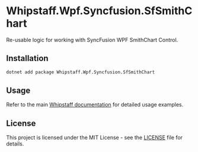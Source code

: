 # Whipstaff.Wpf.Syncfusion.SfSmithChart

Re-usable logic for working with SyncFusion WPF SmithChart Control.

## Installation

```bash
dotnet add package Whipstaff.Wpf.Syncfusion.SfSmithChart
```

## Usage

Refer to the main [Whipstaff documentation](https://github.com/dpvreony/whipstaff) for detailed usage examples.

## License

This project is licensed under the MIT License - see the [LICENSE](https://github.com/dpvreony/whipstaff/blob/main/LICENSE) file for details.
